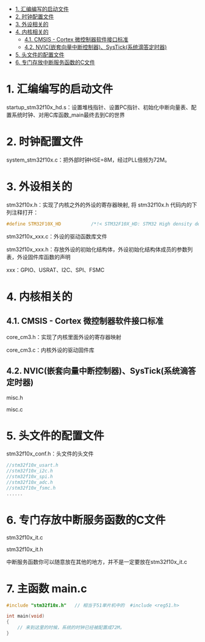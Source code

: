 - [1. 汇编编写的启动文件](#1-汇编编写的启动文件)
- [2. 时钟配置文件](#2-时钟配置文件)
- [3. 外设相关的](#3-外设相关的)
- [4. 内核相关的](#4-内核相关的)
  - [4.1. CMSIS - Cortex 微控制器软件接口标准](#41-cmsis---cortex-微控制器软件接口标准)
  - [4.2. NVIC(嵌套向量中断控制器)、SysTick(系统滴答定时器)](#42-nvic嵌套向量中断控制器systick系统滴答定时器)
- [5. 头文件的配置文件](#5-头文件的配置文件)
- [6. 专门存放中断服务函数的C文件](#6-专门存放中断服务函数的c文件)

# 1. 汇编编写的启动文件
startup_stm32f10x_hd.s：设置堆栈指针、设置PC指针、初始化中断向量表、配置系统时钟、对用C库函数_main最终去到C的世界

# 2. 时钟配置文件
system_stm32f10x.c：把外部时钟HSE=8M，经过PLL倍频为72M。

# 3. 外设相关的
stm32f10x.h：实现了内核之外的外设的寄存器映射, 将 stm32f10x.h 代码内的下列注释打开：
```c
#define STM32F10X_HD           /*!< STM32F10X_HD: STM32 High density devices */
```
stm32f10x_xxx.c：外设的驱动函数库文件

stm32f10x_xxx.h：存放外设的初始化结构体，外设初始化结构体成员的参数列表，外设固件库函数的声明

xxx：GPIO、USRAT、I2C、SPI、FSMC


# 4. 内核相关的
## 4.1. CMSIS - Cortex 微控制器软件接口标准
core_cm3.h：实现了内核里面外设的寄存器映射

core_cm3.c：内核外设的驱动固件库

## 4.2. NVIC(嵌套向量中断控制器)、SysTick(系统滴答定时器)
misc.h

misc.c

# 5. 头文件的配置文件
stm32f10x_conf.h：头文件的头文件
```c
//stm32f10x_usart.h
//stm32f10x_i2c.h
//stm32f10x_spi.h
//stm32f10x_adc.h
//stm32f10x_fsmc.h
......
```

# 6. 专门存放中断服务函数的C文件
stm32f10x_it.c

stm32f10x_it.h

中断服务函数你可以随意放在其他的地方，并不是一定要放在stm32f10x_it.c


# 7. 主函数 main.c
```c
#include "stm32f10x.h"   // 相当于51单片机中的  #include <reg51.h>

int main(void)
{
	// 来到这里的时候，系统的时钟已经被配置成72M。
}
```